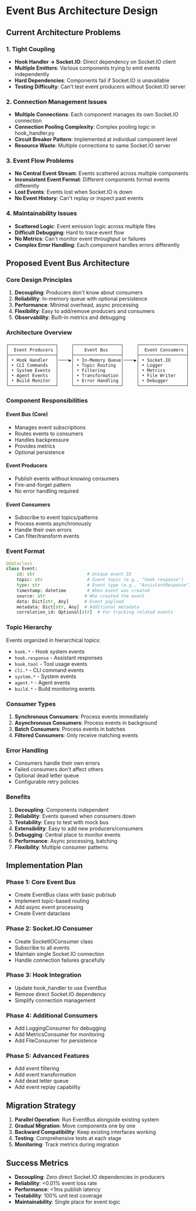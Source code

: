 # Event Bus Architecture Design

## Current Architecture Problems

### 1. Tight Coupling
- **Hook Handler → Socket.IO**: Direct dependency on Socket.IO client
- **Multiple Emitters**: Various components trying to emit events independently
- **Hard Dependencies**: Components fail if Socket.IO is unavailable
- **Testing Difficulty**: Can't test event producers without Socket.IO server

### 2. Connection Management Issues
- **Multiple Connections**: Each component manages its own Socket.IO connection
- **Connection Pooling Complexity**: Complex pooling logic in hook_handler.py
- **Circuit Breaker Pattern**: Implemented at individual component level
- **Resource Waste**: Multiple connections to same Socket.IO server

### 3. Event Flow Problems
- **No Central Event Stream**: Events scattered across multiple components
- **Inconsistent Event Format**: Different components format events differently
- **Lost Events**: Events lost when Socket.IO is down
- **No Event History**: Can't replay or inspect past events

### 4. Maintainability Issues
- **Scattered Logic**: Event emission logic across multiple files
- **Difficult Debugging**: Hard to trace event flow
- **No Metrics**: Can't monitor event throughput or failures
- **Complex Error Handling**: Each component handles errors differently

## Proposed Event Bus Architecture

### Core Design Principles

1. **Decoupling**: Producers don't know about consumers
2. **Reliability**: In-memory queue with optional persistence
3. **Performance**: Minimal overhead, async processing
4. **Flexibility**: Easy to add/remove producers and consumers
5. **Observability**: Built-in metrics and debugging

### Architecture Overview

```
┌──────────────────┐     ┌──────────────────┐     ┌──────────────────┐
│  Event Producers │     │    Event Bus     │     │  Event Consumers │
├──────────────────┤     ├──────────────────┤     ├──────────────────┤
│ • Hook Handler   │────▶│ • In-Memory Queue│────▶│ • Socket.IO      │
│ • CLI Commands   │     │ • Topic Routing  │     │ • Logger         │
│ • System Events  │     │ • Filtering      │     │ • Metrics        │
│ • Agent Events   │     │ • Transformation │     │ • File Writer    │
│ • Build Monitor  │     │ • Error Handling │     │ • Debugger       │
└──────────────────┘     └──────────────────┘     └──────────────────┘
```

### Component Responsibilities

#### Event Bus (Core)
- Manages event subscriptions
- Routes events to consumers
- Handles backpressure
- Provides metrics
- Optional persistence

#### Event Producers
- Publish events without knowing consumers
- Fire-and-forget pattern
- No error handling required

#### Event Consumers
- Subscribe to event topics/patterns
- Process events asynchronously
- Handle their own errors
- Can filter/transform events

### Event Format

```python
@dataclass
class Event:
    id: str                    # Unique event ID
    topic: str                 # Event topic (e.g., "hook.response")
    type: str                  # Event type (e.g., "AssistantResponse")
    timestamp: datetime        # When event was created
    source: str               # Who created the event
    data: Dict[str, Any]      # Event payload
    metadata: Dict[str, Any]  # Additional metadata
    correlation_id: Optional[str]  # For tracking related events
```

### Topic Hierarchy

Events organized in hierarchical topics:
- `hook.*` - Hook system events
- `hook.response` - Assistant responses
- `hook.tool` - Tool usage events
- `cli.*` - CLI command events
- `system.*` - System events
- `agent.*` - Agent events
- `build.*` - Build monitoring events

### Consumer Types

1. **Synchronous Consumers**: Process events immediately
2. **Asynchronous Consumers**: Process events in background
3. **Batch Consumers**: Process events in batches
4. **Filtered Consumers**: Only receive matching events

### Error Handling

- Consumers handle their own errors
- Failed consumers don't affect others
- Optional dead letter queue
- Configurable retry policies

### Benefits

1. **Decoupling**: Components independent
2. **Reliability**: Events queued when consumers down
3. **Testability**: Easy to test with mock bus
4. **Extensibility**: Easy to add new producers/consumers
5. **Debugging**: Central place to monitor events
6. **Performance**: Async processing, batching
7. **Flexibility**: Multiple consumer patterns

## Implementation Plan

### Phase 1: Core Event Bus
- Create EventBus class with basic pub/sub
- Implement topic-based routing
- Add async event processing
- Create Event dataclass

### Phase 2: Socket.IO Consumer
- Create SocketIOConsumer class
- Subscribe to all events
- Maintain single Socket.IO connection
- Handle connection failures gracefully

### Phase 3: Hook Integration
- Update hook_handler to use EventBus
- Remove direct Socket.IO dependency
- Simplify connection management

### Phase 4: Additional Consumers
- Add LoggingConsumer for debugging
- Add MetricsConsumer for monitoring
- Add FileConsumer for persistence

### Phase 5: Advanced Features
- Add event filtering
- Add event transformation
- Add dead letter queue
- Add event replay capability

## Migration Strategy

1. **Parallel Operation**: Run EventBus alongside existing system
2. **Gradual Migration**: Move components one by one
3. **Backward Compatibility**: Keep existing interfaces working
4. **Testing**: Comprehensive tests at each stage
5. **Monitoring**: Track metrics during migration

## Success Metrics

- **Decoupling**: Zero direct Socket.IO dependencies in producers
- **Reliability**: <0.01% event loss rate
- **Performance**: <1ms publish latency
- **Testability**: 100% unit test coverage
- **Maintainability**: Single place for event logic